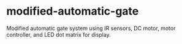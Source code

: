 # modified-automatic-gate
Modified automatic gate system using IR sensors, DC motor, motor controller, and LED dot matrix for display.
